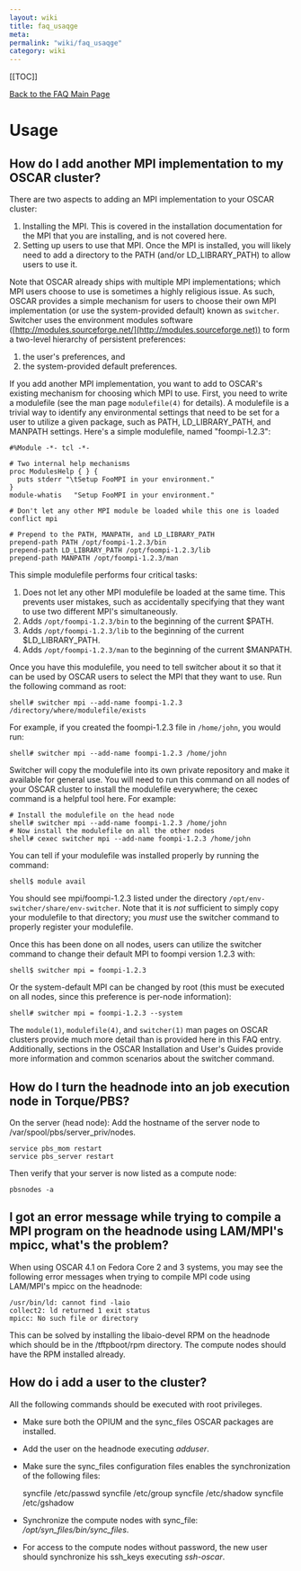 ```yaml
---
layout: wiki
title: faq_usaqge
meta: 
permalink: "wiki/faq_usaqge"
category: wiki
---
```

<!-- Name: faq_usaqge -->
<!-- Version: 2 -->
<!-- Author: valleegr -->

[[TOC]]

[Back to the FAQ Main Page](faq)

# Usage

## How do I add another MPI implementation to my OSCAR cluster?

There are two aspects to adding an MPI implementation to your OSCAR cluster:

 1. Installing the MPI.  This is covered in the installation documentation for the MPI that you are installing, and is not covered here.
 1. Setting up users to use that MPI.  Once the MPI is installed, you will likely need to add a directory to the PATH (and/or LD_LIBRARY_PATH) to allow users to use it.

Note that OSCAR already ships with multiple MPI implementations; which MPI users choose to use is sometimes a highly religious issue.  As such, OSCAR provides a simple mechanism for users to choose their own MPI implementation (or use the system-provided default) known as `switcher`.  Switcher uses the environment modules software ([http://modules.sourceforge.net/](http://modules.sourceforge.net)) to form a two-level hierarchy of persistent preferences: 
 1. the user's preferences, and 
 1. the system-provided default preferences.

If you add another MPI implementation, you want to add to OSCAR's existing mechanism for choosing which MPI to use.  First, you need to write a modulefile (see the man page `modulefile(4)` for details).  A modulefile is a trivial way to identify any environmental settings that need to be set for a user to utilize a given package, such as PATH, LD_LIBRARY_PATH, and MANPATH settings.  Here's a simple modulefile, named "foompi-1.2.3":


    #%Module -*- tcl -*-
    
    # Two internal help mechanisms
    proc ModulesHelp { } {
      puts stderr "\tSetup FooMPI in your environment."
    }
    module-whatis   "Setup FooMPI in your environment."
    
    # Don't let any other MPI module be loaded while this one is loaded
    conflict mpi
    
    # Prepend to the PATH, MANPATH, and LD_LIBRARY_PATH
    prepend-path PATH /opt/foompi-1.2.3/bin
    prepend-path LD_LIBRARY_PATH /opt/foompi-1.2.3/lib
    prepend-path MANPATH /opt/foompi-1.2.3/man

This simple modulefile performs four critical tasks:

 1. Does not let any other MPI modulefile be loaded at the same time.  This prevents user mistakes, such as accidentally specifying that they want to use two different MPI's simultaneously.
 1. Adds `/opt/foompi-1.2.3/bin` to the beginning of the current $PATH.
 1. Adds `/opt/foompi-1.2.3/lib` to the beginning of the current $LD_LIBRARY_PATH.
 1. Adds `/opt/foompi-1.2.3/man` to the beginning of the current $MANPATH.

Once you have this modulefile, you need to tell switcher about it so that it can be used by OSCAR users to select the MPI that they want to use.  Run the following command as root:

    shell# switcher mpi --add-name foompi-1.2.3 /directory/where/modulefile/exists

For example, if you created the foompi-1.2.3 file in `/home/john`, you would run:

    shell# switcher mpi --add-name foompi-1.2.3 /home/john

Switcher will copy the modulefile into its own private repository and make it available for general use.  You will need to run this command on all nodes of your OSCAR cluster to install the modulefile everywhere; the cexec command is a helpful tool here.  For example:

    # Install the modulefile on the head node
    shell# switcher mpi --add-name foompi-1.2.3 /home/john
    # Now install the modulefile on all the other nodes
    shell# cexec switcher mpi --add-name foompi-1.2.3 /home/john

You can tell if your modulefile was installed properly by running the command:

    shell$ module avail

You should see mpi/foompi-1.2.3 listed under the directory `/opt/env-switcher/share/env-switcher`.  Note that it is _not_ sufficient to simply copy your modulefile to that directory; you _must_ use the switcher command to properly register your modulefile.

Once this has been done on all nodes, users can utilize the switcher command to change their default MPI to foompi version 1.2.3 with:

    shell$ switcher mpi = foompi-1.2.3

Or the system-default MPI can be changed by root (this must be executed on all nodes, since this preference is per-node information):

    shell# switcher mpi = foompi-1.2.3 --system

The `module(1)`, `modulefile(4)`, and `switcher(1)` man pages on OSCAR clusters provide much more detail than is provided here in this FAQ entry.  Additionally, sections in the OSCAR Installation and User's Guides provide more information and common scenarios about the switcher command.

## How do I turn the headnode into an job execution node in Torque/PBS?

On the server (head node): Add the hostname of the server node to /var/spool/pbs/server_priv/nodes.

    service pbs_mom restart
    service pbs_server restart

Then verify that your server is now listed as a compute node:

    pbsnodes -a

## I got an error message while trying to compile a MPI program on the headnode using LAM/MPI's mpicc, what's the problem?

When using OSCAR 4.1 on Fedora Core 2 and 3 systems, you may see the following error messages when trying to compile MPI code using LAM/MPI's mpicc on the headnode:

    /usr/bin/ld: cannot find -laio
    collect2: ld returned 1 exit status
    mpicc: No such file or directory

This can be solved by installing the libaio-devel RPM on the headnode which should be in the /tftpboot/rpm directory. The compute nodes should have the RPM installed already. 

## How do i add a user to the cluster?

All the following commands should be executed with root privileges.
  * Make sure both the OPIUM and the sync_files OSCAR packages are installed.
  * Add the user on the headnode executing _adduser_.
  * Make sure the sync_files configuration files enables the synchronization of the following files:

    syncfile /etc/passwd
    syncfile /etc/group
    syncfile /etc/shadow
    syncfile /etc/gshadow
  * Synchronize the compute nodes with sync_file: _/opt/syn_files/bin/sync_files_.
  * For access to the compute nodes without password, the new user should synchronize his ssh_keys executing _ssh-oscar_.
